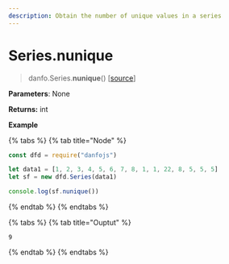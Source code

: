 ```yaml
---
description: Obtain the number of unique values in a series
---
```


# Series.nunique

> danfo.Series.**nunique**\(\)       \[[source](https://github.com/opensource9ja/danfojs/blob/master/danfojs/src/core/series.js#L750)\]

**Parameters**: None

**Returns:** int

**Example**

{% tabs %}
{% tab title="Node" %}
```javascript
const dfd = require("danfojs")

let data1 = [1, 2, 3, 4, 5, 6, 7, 8, 1, 1, 22, 8, 5, 5, 5]
let sf = new dfd.Series(data1)

console.log(sf.nunique())
```
{% endtab %}
{% endtabs %}

{% tabs %}
{% tab title="Ouptut" %}
```text
9
```
{% endtab %}
{% endtabs %}

